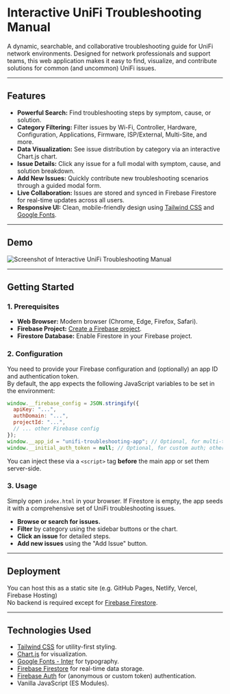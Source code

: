 # Interactive UniFi Troubleshooting Manual

A dynamic, searchable, and collaborative troubleshooting guide for UniFi network environments. Designed for network professionals and support teams, this web application makes it easy to find, visualize, and contribute solutions for common (and uncommon) UniFi issues.

---

## Features

- **Powerful Search:** Find troubleshooting steps by symptom, cause, or solution.
- **Category Filtering:** Filter issues by Wi-Fi, Controller, Hardware, Configuration, Applications, Firmware, ISP/External, Multi-Site, and more.
- **Data Visualization:** See issue distribution by category via an interactive Chart.js chart.
- **Issue Details:** Click any issue for a full modal with symptom, cause, and solution breakdown.
- **Add New Issues:** Quickly contribute new troubleshooting scenarios through a guided modal form.
- **Live Collaboration:** Issues are stored and synced in Firebase Firestore for real-time updates across all users.
- **Responsive UI:** Clean, mobile-friendly design using [Tailwind CSS](https://tailwindcss.com/) and [Google Fonts](https://fonts.google.com/specimen/Inter).

---

## Demo

![Screenshot of Interactive UniFi Troubleshooting Manual](screenshot.png)

---

## Getting Started

### 1. Prerequisites

- **Web Browser:** Modern browser (Chrome, Edge, Firefox, Safari).
- **Firebase Project:** [Create a Firebase project](https://console.firebase.google.com/).
- **Firestore Database:** Enable Firestore in your Firebase project.

### 2. Configuration

You need to provide your Firebase configuration and (optionally) an app ID and authentication token.  
By default, the app expects the following JavaScript variables to be set in the environment:

```js
window.__firebase_config = JSON.stringify({
  apiKey: "...",
  authDomain: "...",
  projectId: "...",
  // ... other Firebase config
});
window.__app_id = "unifi-troubleshooting-app"; // Optional, for multi-tenancy
window.__initial_auth_token = null; // Optional, for custom auth; otherwise anonymous sign-in is used
```

You can inject these via a `<script>` tag **before** the main app or set them server-side.

### 3. Usage

Simply open `index.html` in your browser. If Firestore is empty, the app seeds it with a comprehensive set of UniFi troubleshooting issues.

- **Browse or search for issues.**
- **Filter** by category using the sidebar buttons or the chart.
- **Click an issue** for detailed steps.
- **Add new issues** using the "Add Issue" button.

---

## Deployment

You can host this as a static site (e.g. GitHub Pages, Netlify, Vercel, Firebase Hosting)  
No backend is required except for [Firebase Firestore](https://firebase.google.com/docs/firestore).

---

## Technologies Used

- [Tailwind CSS](https://tailwindcss.com/) for utility-first styling.
- [Chart.js](https://www.chartjs.org/) for visualization.
- [Google Fonts - Inter](https://fonts.google.com/specimen/Inter) for typography.
- [Firebase Firestore](https://firebase.google.com/docs/firestore) for real-time data storage.
- [Firebase Auth](https://firebase.google.com/docs/auth) for (anonymous or custom token) authentication.
- Vanilla JavaScript (ES Modules).

